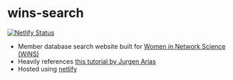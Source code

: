 # wins-search

[![Netlify Status](https://api.netlify.com/api/v1/badges/9fb2a55b-7e38-4608-b085-5863bb297064/deploy-status)](https://app.netlify.com/sites/wins-search/deploys)

- Member database search website built for [Women in Network Science (WiNS)](https://sites.google.com/view/womeninnetworkscience/home)
- Heavily references [this tutorial by Jurgen Arias](https://levelup.gitconnected.com/building-a-simple-website-that-outputs-results-from-a-csv-using-users-input-bfcb782ced45)
- Hosted using [netlify](netlify.app)
